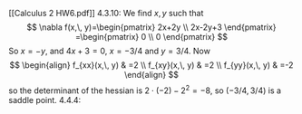 [[Calculus 2 HW6.pdf]]
4.3.10:
We find ${} x,\, y {}$ such that
$$
\nabla f(x,\, y)=\begin{pmatrix} 2x+2y \\ 2x-2y+3 \end{pmatrix} =\begin{pmatrix} 0 \\ 0 \end{pmatrix} 
$$
So ${} x=-y {}$, and ${} 4x+3=0 {}$, ${} x=-3 /4 {}$ and ${} y=3 /4 {}$. Now
$$
\begin{align}
 f_{xx}(x,\, y) & =2   \\
f_{xy}(x,\, y) & =2 \\
f_{yy}(x,\, y) & =-2
 \end{align}
$$
so the determinant of the hessian is ${} 2\cdot (-2)-2^{2}=-8 {}$, so ${} (-3 /4,\, 3 /4) {}$ is a saddle point.
4.4.4:
